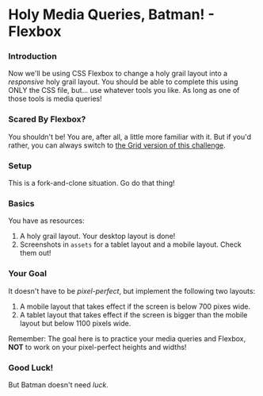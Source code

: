 # Holy Media Queries, Batman! - Flexbox

### Introduction

Now we'll be using CSS Flexbox to change a holy grail layout into a _responsive_ holy grail layout. You should be able to complete this using ONLY the CSS file, but... use whatever tools you like. As long as one of those tools is media queries! 


### Scared By Flexbox?

You shouldn't be! You are, after all, a little more familiar with it. But if you'd rather, you can always switch to [the Grid version of this challenge]().


### Setup

This is a fork-and-clone situation. Go do that thing!


### Basics

You have as resources:

1. A holy grail layout. Your desktop layout is done!
2. Screenshots in `assets` for a tablet layout and a mobile layout. Check them out!


### Your Goal

It doesn't have to be _pixel-perfect_, but implement the following two layouts:

1. A mobile layout that takes effect if the screen is below 700 pixes wide.
2. A tablet layout that takes effect if the screen is bigger than the mobile layout but below 1100 pixels wide.

Remember: The goal here is to practice your media queries and Flexbox, **NOT** to work on your pixel-perfect heights and widths!


### Good Luck!

But Batman doesn't need _luck_.
